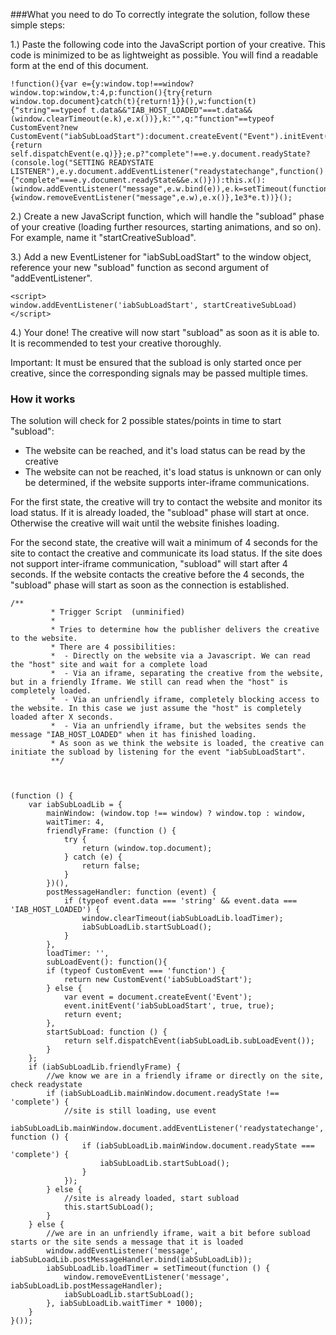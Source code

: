 ###What you need to do
To correctly integrate the solution, follow these simple steps:

1.) Paste the following code into the JavaScript portion of your creative. This code is minimized to be as lightweight as possible. You will find a readable form at the end of this document.
```
!function(){var e={y:window.top!==window?window.top:window,t:4,p:function(){try{return window.top.document}catch(t){return!1}}(),w:function(t){"string"==typeof t.data&&"IAB_HOST_LOADED"===t.data&&(window.clearTimeout(e.k),e.x())},k:"",q:"function"==typeof CustomEvent?new CustomEvent("iabSubLoadStart"):document.createEvent("Event").initEvent("iabSubLoadStart",!0,!0),x:function(){return self.dispatchEvent(e.q)}};e.p?"complete"!==e.y.document.readyState?(console.log("SETTING READYSTATE LISTENER"),e.y.document.addEventListener("readystatechange",function(){"complete"===e.y.document.readyState&&e.x()})):this.x():(window.addEventListener("message",e.w.bind(e)),e.k=setTimeout(function(){window.removeEventListener("message",e.w),e.x()},1e3*e.t))}();
``` 


2.) Create a new JavaScript function, which will handle the "subload" phase of your creative (loading further resources, starting animations, and so on). For example, name it "startCreativeSubload".

3.) Add a new EventListener for "iabSubLoadStart" to the window object, reference your new "subload" function as second argument of "addEventListener".

 
 ```
 <script>
 window.addEventListener('iabSubLoadStart', startCreativeSubLoad)
 </script>
 ``` 

4.) Your done! The creative will now start "subload" as soon as it is able to. It is recommended to test your creative thoroughly. 

Important: It must be ensured that the subload is only started once per creative, since the corresponding signals may be passed multiple times.


### How it works
The solution will check for 2 possible states/points in time to start "subload":
* The website can be reached, and it's load status can be read by the creative
* The website can not be reached, it's load status is unknown or can only be determined, if the website supports inter-iframe communications.


For the first state, the creative will try to contact the website and monitor its load status. If it is already loaded, the "subload" phase will start at once. Otherwise the creative will wait until the website finishes loading.

For the second state, the creative will wait a minimum of 4 seconds for the site to contact the creative and communicate its load status. If the site does not support inter-iframe communication, "subload" will start after 4 seconds. If the website contacts the creative before the 4 seconds, the "subload" phase will start as soon as the connection is established.


``` 
/**
		 * Trigger Script  (unminified)
		 *
		 * Tries to determine how the publisher delivers the creative to the website.
		 * There are 4 possibilities:
		 *  - Directly on the website via a Javascript. We can read the "host" site and wait for a complete load
		 *  - Via an iframe, separating the creative from the website, but in a friendly Iframe. We still can read when the "host" is completely loaded.
		 *  - Via an unfriendly iframe, completely blocking access to the website. In this case we just assume the "host" is completely loaded after X seconds.
		 *  - Via an unfriendly iframe, but the websites sends the message "IAB_HOST_LOADED" when it has finished loading.
		 * As soon as we think the website is loaded, the creative can initiate the subload by listening for the event "iabSubLoadStart".
		 **/



(function () {
    var iabSubLoadLib = {
        mainWindow: (window.top !== window) ? window.top : window,
        waitTimer: 4,
        friendlyFrame: (function () {
            try {
                return (window.top.document);
            } catch (e) {
                return false;
            }
        })(),
        postMessageHandler: function (event) {
            if (typeof event.data === 'string' && event.data === 'IAB_HOST_LOADED') {
                window.clearTimeout(iabSubLoadLib.loadTimer);
                iabSubLoadLib.startSubLoad();
            }
        },
        loadTimer: '',
        subLoadEvent(): function(){
	    if (typeof CustomEvent === 'function') {
	        return new CustomEvent('iabSubLoadStart');
	    } else {
	        var event = document.createEvent('Event');
	        event.initEvent('iabSubLoadStart', true, true);
	        return event;
	    },
        startSubLoad: function () {
            return self.dispatchEvent(iabSubLoadLib.subLoadEvent());
        }
    };
    if (iabSubLoadLib.friendlyFrame) {
        //we know we are in a friendly iframe or directly on the site, check readystate
        if (iabSubLoadLib.mainWindow.document.readyState !== 'complete') {
            //site is still loading, use event
            iabSubLoadLib.mainWindow.document.addEventListener('readystatechange', function () {
                if (iabSubLoadLib.mainWindow.document.readyState === 'complete') {
                    iabSubLoadLib.startSubLoad();
                }
            });
        } else {
            //site is already loaded, start subload
            this.startSubLoad();
        }
    } else {
        //we are in an unfriendly iframe, wait a bit before subload starts or the site sends a message that it is loaded
        window.addEventListener('message', iabSubLoadLib.postMessageHandler.bind(iabSubLoadLib));
        iabSubLoadLib.loadTimer = setTimeout(function () {
            window.removeEventListener('message', iabSubLoadLib.postMessageHandler);
            iabSubLoadLib.startSubLoad();
        }, iabSubLoadLib.waitTimer * 1000);
    }
}());

		
``` 
